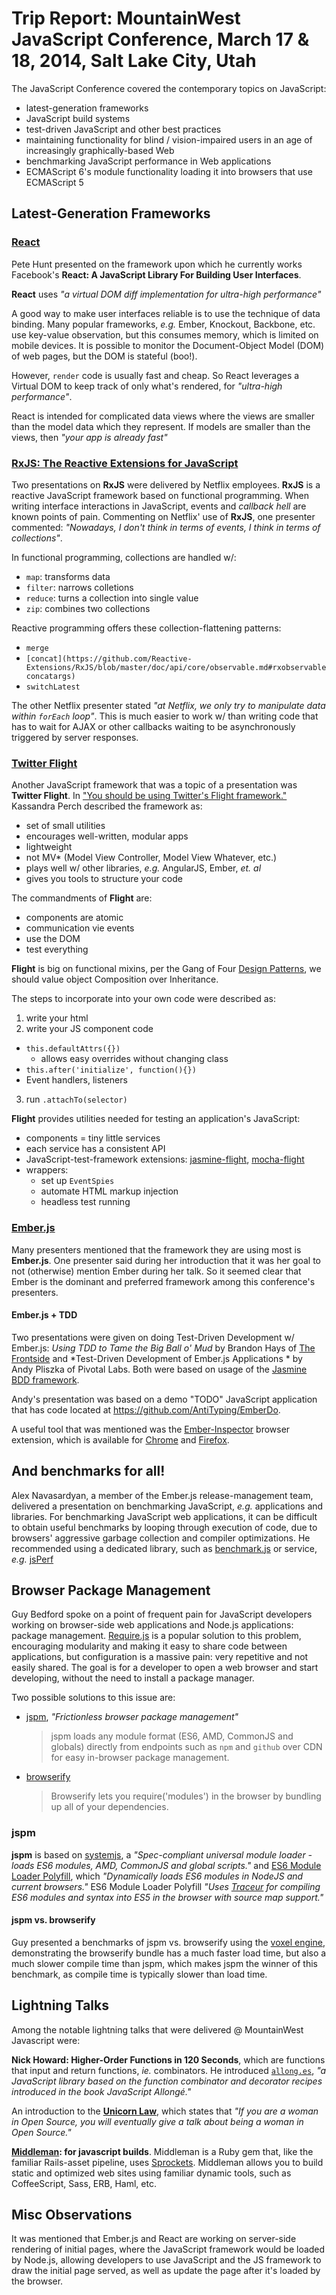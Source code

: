 # Trip Report: MountainWest JavaScript Conference, March 17 & 18, 2014, Salt Lake City, Utah

The JavaScript Conference covered the contemporary topics on JavaScript:

- latest-generation frameworks
- JavaScript build systems
- test-driven JavaScript and other best practices
- maintaining functionality for blind / vision-impaired users in an age of
increasingly graphically-based Web
- benchmarking JavaScript performance in Web applications
- ECMAScript 6's module functionality loading it into browsers that use ECMAScript 5

## Latest-Generation Frameworks

### [React](http://facebook.github.io/react/index.html)

Pete Hunt presented on the framework upon which he currently works Facebook's **React: A JavaScript Library For Building User Interfaces**.

**React** uses *"a virtual DOM diff implementation for ultra-high performance"*

A good way to make user interfaces reliable is to use the technique of data binding. Many popular frameworks, *e.g.* Ember, Knockout, Backbone, etc. use key-value observation, but this consumes memory, which is limited on mobile devices. It is possible to monitor the Document-Object Model (DOM) of web pages, but the DOM is stateful (boo!).

However, `render` code is usually fast and cheap. So React leverages a Virtual DOM to keep track of only what's rendered, for *"ultra-high performance"*.

React is intended for complicated data views where the views are smaller than the model data which they represent. If models are smaller than the views, then *"your app is already fast"*

### [RxJS: The Reactive Extensions for JavaScript](https://github.com/Reactive-Extensions/RxJS)

Two presentations on **RxJS** were delivered by Netflix employees. **RxJS** is a reactive JavaScript framework based on functional programming. When writing interface interactions in JavaScript, events and *callback hell* are known points of pain. Commenting on Netflix' use of **RxJS**, one presenter commented: *"Nowadays, I don't think in terms of events, I think in terms of collections"*.

In functional programming, collections are handled w/:

- `map`: transforms data
- `filter`: narrows colletions
- `reduce`: turns a collection into single value
- `zip`: combines two collections

Reactive programming offers these collection-flattening patterns:

- `merge`
- `[concat](https://github.com/Reactive-Extensions/RxJS/blob/master/doc/api/core/observable.md#rxobservableconcatargs)`
- `switchLatest`

The other Netflix presenter stated *"at Netflix, we only try to manipulate data within `forEach` loop"*. This is much easier to work w/ than writing code that has to wait for AJAX or other callbacks waiting to be asynchronously triggered by server responses.

### [Twitter Flight](http://twitter.github.io/flight/)

Another JavaScript framework that was a topic of a presentation was **Twitter Flight**. In ["You should be using Twitter's Flight framework."](http://kperch.github.io/mtn_west/) Kassandra Perch described the framework as:

- set of small utilities
- encourages well-written, modular apps
- lightweight
- not MV* (Model View Controller, Model View Whatever, etc.)
- plays well w/ other libraries, *e.g.* AngularJS, Ember, *et. al*
- gives you tools to structure your code

The commandments of **Flight** are:

- components are atomic
- communication vie events
- use the DOM
- test everything

**Flight** is big on functional mixins, per the Gang of Four [Design Patterns](http://en.wikipedia.org/wiki/Design_Patterns), we should value object Composition over Inheritance.

The steps to incorporate into your own code were described as:

1. write your html
2. write your JS component code
  - `this.defaultAttrs({})`
    - allows easy overrides without changing class
  - `this.after('initialize', function(){})`
  - Event handlers, listeners
3. run `.attachTo(selector)`

**Flight** provides utilities needed for testing an application's JavaScript:

- components = tiny little services
- each service has a consistent API
- JavaScript-test-framework extensions: [jasmine-flight](https://github.com/flightjs/jasmine-flight), [mocha-flight](https://github.com/flightjs/mocha-flight)
- wrappers:
  - set up `EventSpies`
  - automate HTML markup injection
  - headless test running

### [Ember.js](http://emberjs.com/)

Many presenters mentioned that the framework they are using most is **Ember.js**. One presenter said during her introduction that it was her goal to not (otherwise) mention Ember during her talk. So it seemed clear that Ember is the dominant and preferred framework among this conference's presenters.

#### Ember.js + TDD

Two presentations were given on doing Test-Driven Development w/ Ember.js: *Using TDD to Tame the Big Ball o' Mud* by Brandon Hays of [The Frontside](http://frontside.io/) and *Test-Driven Development of Ember.js Applications * by Andy Pliszka of Pivotal Labs. Both were based on usage of the [Jasmine BDD framework](http://jasmine.github.io/).

Andy's presentation was based on a  demo "TODO" JavaScript application that has code located at https://github.com/AntiTyping/EmberDo.

A useful tool that was mentioned was the [Ember-Inspector](https://github.com/tildeio/ember-extension) browser extension, which is available for [Chrome](https://chrome.google.com/webstore/detail/ember-inspector/bmdblncegkenkacieihfhpjfppoconhi) and [Firefox](https://addons.mozilla.org/en-US/firefox/addon/ember-inspector/).

## And benchmarks for all!

Alex Navasardyan, a member of the Ember.js release-management team, delivered a presentation on benchmarking JavaScript, *e.g.* applications and libraries. For benchmarking JavaScript web applications, it can be difficult to obtain useful benchmarks by looping through execution of code, due to browsers' aggressive garbage collection and compiler optimizations. He recommended using a dedicated library, such as [benchmark.js](http://benchmarkjs.com/) or service, *e.g.* [jsPerf](http://jsperf.com/)

## Browser Package Management

Guy Bedford spoke on a point of frequent pain for JavaScript developers working on browser-side web applications and Node.js applications: package management. [Require.js](http://requirejs.org/) is a popular solution to this problem, encouraging modularity and making it easy to share code between applications, but configuration is a massive pain: very repetitive and not easily shared. The goal is for a developer to open a web browser and start developing, without the need to install a package manager.

Two possible solutions to this issue are:

- [jspm](http://jspm.io/), *"Frictionless browser package management"*

  > jspm loads any module format (ES6, AMD, CommonJS and globals) directly from endpoints such as `npm` and `github` over CDN for easy in-browser package management.

- [browserify](http://browserify.org/)

  > Browserify lets you require('modules') in the browser by bundling up all of your dependencies.

### jspm

**jspm** is based on [systemjs](https://github.com/systemjs/systemjs), a *"Spec-compliant universal module loader - loads ES6 modules, AMD, CommonJS and global scripts."* and [ES6 Module Loader Polyfill](https://github.com/ModuleLoader/es6-module-loader), which *"Dynamically loads ES6 modules in NodeJS and current browsers."* ES6 Module Loader Polyfill *"Uses [Traceur](https://github.com/google/traceur-compiler) for compiling ES6 modules and syntax into ES5 in the browser with source map support."*

#### jspm vs. browserify

Guy presented a benchmarks of jspm vs. browserify using the [voxel engine](https://github.com/maxogden/voxel-engine), demonstrating the browserify bundle has a much faster load time, but also a much slower compile time than jspm, which makes jspm the winner of this benchmark, as compile time is typically slower than load time.

## Lightning Talks

Among the notable lightning talks that were delivered @ MountainWest Javascript were:

**Nick Howard: Higher-Order Functions in 120 Seconds**, which are functions that input and return functions, *ie.* combinators. He introduced [`allong.es`](http://allong.es/), *"a JavaScript library based on the function combinator and decorator recipes introduced in the book JavaScript Allongé."*

An introduction to the [**Unicorn Law**](http://geekfeminism.wikia.com/wiki/Unicorn_Law), which states that *"If you are a woman in Open Source, you will eventually give a talk about being a woman in Open Source."*

**[Middleman](http://middlemanapp.com/): for javascript builds**. Middleman is a Ruby gem that, like the familiar Rails-asset pipeline, uses [Sprockets](https://github.com/sstephenson/sprockets). Middleman allows you to build static and optimized web sites using familiar dynamic tools, such as CoffeeScript, Sass, ERB, Haml, etc.


## Misc Observations

It was mentioned that Ember.js and React are working on server-side rendering of initial pages, where the JavaScript framework would be loaded by Node.js, allowing developers to use JavaScript and the JS framework to draw the initial page served, as well as update the page after it's loaded by the browser.
